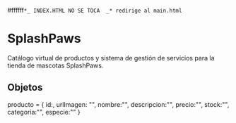 #ffffff`*_ INDEX.HTML NO SE TOCA  _* redirige al main.html`

# SplashPaws

Catálogo virtual de productos y sistema de gestión de servicios para la tienda de mascotas SplashPaws.

## Objetos

producto = {
    id:,
    urlImagen: "",
    nombre:"",
    descripcion:"",
    precio:"",
    stock:"",
    categoria:"",
    especie:""
}
 
